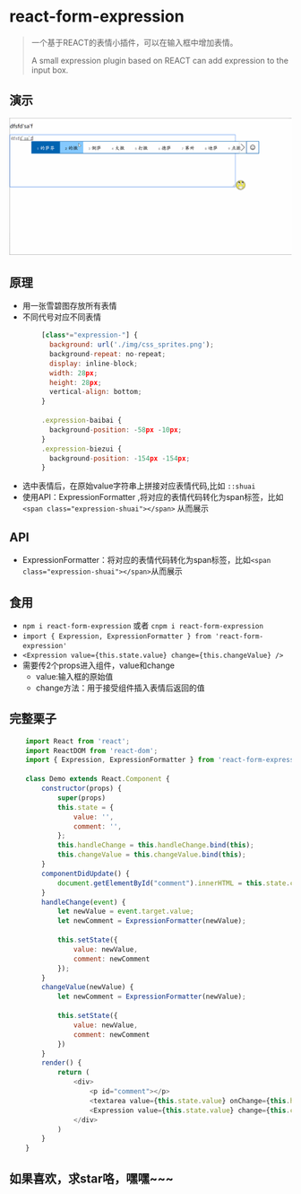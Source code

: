 # react-form-expression
>一个基于REACT的表情小插件，可以在输入框中增加表情。
>
>A small expression plugin based on REACT can add expression to the input box.

<!---->
## 演示
![](https://github.com/bestRenekton/react-form-expression/blob/master/example.gif)
## 原理
+ 用一张雪碧图存放所有表情
+ 不同代号对应不同表情
```javascript
		[class*="expression-"] {
		  background: url('./img/css_sprites.png');
		  background-repeat: no-repeat;
		  display: inline-block;
		  width: 28px;
		  height: 28px;
		  vertical-align: bottom;
		}
		
		.expression-baibai {
		  background-position: -58px -10px;
		}
		.expression-biezui {
		  background-position: -154px -154px;
		}
```
+ 选中表情后，在原始value字符串上拼接对应表情代码,比如 `::shuai`
+ 使用API：ExpressionFormatter ,将对应的表情代码转化为span标签，比如 `<span class="expression-shuai"></span>` 从而展示
## API
+ ExpressionFormatter：将对应的表情代码转化为span标签，比如`<span class="expression-shuai"></span>`从而展示
## 食用
+ `npm i react-form-expression` 或者 `cnpm i react-form-expression`
+ `import { Expression, ExpressionFormatter } from 'react-form-expression'`
+ `<Expression value={this.state.value} change={this.changeValue} />`
+ 需要传2个props进入组件，value和change
	+ value:输入框的原始值
	+ change方法：用于接受组件插入表情后返回的值
## 完整栗子
```javascript
	import React from 'react';
	import ReactDOM from 'react-dom';
	import { Expression, ExpressionFormatter } from 'react-form-expression'
	
	class Demo extends React.Component {
	    constructor(props) {
	        super(props)
	        this.state = {
	            value: '',
	            comment: '',
	        };
	        this.handleChange = this.handleChange.bind(this);
	        this.changeValue = this.changeValue.bind(this);
	    }
	    componentDidUpdate() {
	        document.getElementById("comment").innerHTML = this.state.comment;
	    }
	    handleChange(event) {
	        let newValue = event.target.value;
	        let newComment = ExpressionFormatter(newValue);
	
	        this.setState({
	            value: newValue,
	            comment: newComment
	        });
	    }
	    changeValue(newValue) {
	        let newComment = ExpressionFormatter(newValue);
	
	        this.setState({
	            value: newValue,
	            comment: newComment
	        })
	    }
	    render() {
	        return (
	            <div>
	                <p id="comment"></p>
	                <textarea value={this.state.value} onChange={this.handleChange} cols="100" rows="10"></textarea>
	                <Expression value={this.state.value} change={this.changeValue} />
	            </div>
	        )
	    }
	}
```
## 如果喜欢，求star咯，嘿嘿~~~